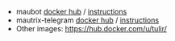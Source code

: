 * maubot [docker hub](https://hub.docker.com/r/maubot/maubot) / [instructions](https://github.com/maubot/maubot/wiki/Setup-with-Docker)
* mautrix-telegram [docker hub](https://hub.docker.com/r/tulir/mautrix-telegram) / [instructions](https://github.com/tulir/mautrix-telegram/wiki/Bridge-setup-with-Docker)
* Other images: https://hub.docker.com/u/tulir/
